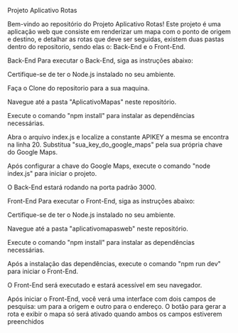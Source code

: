 Projeto Aplicativo Rotas

Bem-vindo ao repositório do Projeto Aplicativo Rotas! Este projeto é uma aplicação web que consiste em renderizar um mapa com o ponto de origem e destino, e detalhar as rotas que deve ser seguidas, existem duas pastas  dentro do repositorio, sendo elas o: Back-End e o Front-End.

Back-End
Para executar o Back-End, siga as instruções abaixo:

Certifique-se de ter o Node.js instalado no seu ambiente.

Faça o Clone do repositorio para a sua maquina.

Navegue até a pasta "AplicativoMapas" neste repositório.

Execute o comando "npm install" para instalar as dependências necessárias.

Abra o arquivo index.js e localize a constante APIKEY a mesma se encontra na linha 20. Substitua "sua_key_do_google_maps" pela sua própria chave do Google Maps.

Após configurar a chave do Google Maps, execute o comando "node index.js" para iniciar o projeto.

O Back-End estará rodando na porta padrão 3000.

Front-End
Para executar o Front-End, siga as instruções abaixo:

Certifique-se de ter o Node.js instalado no seu ambiente.

Navegue até a pasta "aplicativomapasweb" neste repositório.

Execute o comando "npm install" para instalar as dependências necessárias.

Após a instalação das dependências, execute o comando "npm run dev" para iniciar o Front-End.

O Front-End será executado e estará acessível em seu navegador.

Após iniciar o Front-End, você verá uma interface com dois campos de pesquisa: um para a origem e outro para o endereço. O botão para gerar a rota e exibir o mapa só será ativado quando ambos os campos estiverem preenchidos
